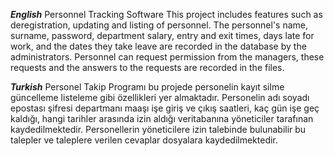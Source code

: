 ***English***
Personnel Tracking Software
This project includes features such as deregistration,
updating and listing of personnel.
The personnel's name, surname, password, department salary, entry and exit times, days late for work,
and the dates they take leave are recorded in the database by the administrators.
Personnel can request permission from the managers,
these requests and the answers to the requests are recorded in the files.  

***Turkish***
Personel Takip Programı
bu projede personelin kayıt silme güncelleme listeleme gibi özellikleri yer almaktadır.
Personelin adı soyadı epostası şifresi departmanı maaşı işe giriş ve çıkış saatleri,
kaç gün işe geç kaldığı, hangi tarihler arasında izin aldığı
veritabanına yöneticiler tarafınan kaydedilmektedir.
Personellerin yöneticilere izin talebinde bulunabilir bu talepler
ve taleplere verilen cevaplar dosyalara kaydedilmektedir.